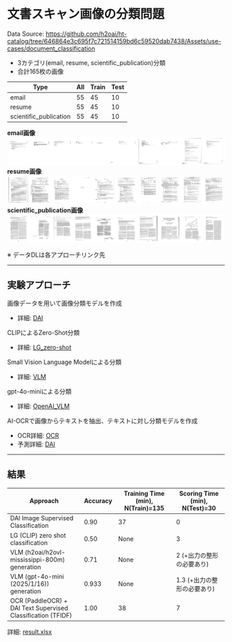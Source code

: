 # 文書スキャン画像の分類問題


Data Source: https://github.com/h2oai/ht-catalog/tree/646864e3c695f7c721514159bd6c59520dab7438/Assets/use-cases/document_classification  

- 3カテゴリ(email, resume, scientific_publication)分類
- 合計165枚の画像

| Type                   | All | Train | Test |
|------------------------|-----|-------|------|
| email                 | 55  | 45    | 10   |
| resume                | 55  | 45    | 10   |
| scientific_publication | 55  | 45    | 10   |

**email画像**
<img src="./display_images/email.png" alt="email">  
**resume画像**
<img src="./display_images/resume.png" alt="resume">  
**scientific_publication画像**
<img src="./display_images/scientific_publication.png" alt="sp">  

※ データDLは各アプローチリンク先  

***
## 実験アプローチ

画像データを用いて画像分類モデルを作成
- 詳細: [DAI](./DAI)
  
CLIPによるZero-Shot分類
- 詳細: [LG_zero-shot](./LG_zero-shot)

Small Vision Language Modelによる分類
- 詳細: [VLM](./VLM)

gpt-4o-miniによる分類
- 詳細: [OpenAI_VLM](./OpenAI_VLM)

AI-OCRで画像からテキストを抽出、テキストに対し分類モデルを作成
- OCR詳細: [OCR](./OCR)
- 予測詳細: [DAI](./DAI)

***
## 結果
| Approach                                           | Accuracy | Training Time (min), N(Train)=135 | Scoring Time (min), N(Test)=30 |
|------------------------------------------------|----------|-----------------------------------|--------------------------------|
| DAI Image Supervised Classification           | 0.90     | 37                                | 0                              |
| LG (CLIP) zero shot classification            | 0.50     | None                              | 3                              |
| VLM (h2oai/h2ovl-mississippi-800m) generation | 0.71     | None                              | 2 (+出力の整形の必要あり)          |
| VLM (gpt-4o-mini (2025/1/16)) generation | 0.933     | None                              | 1.3 (+出力の整形の必要あり)        |
| OCR (PaddleOCR) + DAI Text Supervised Classification (TFIDF) | 1.00     | 38                                | 7                     |

詳細: [result.xlsx](./result.xlsx)
